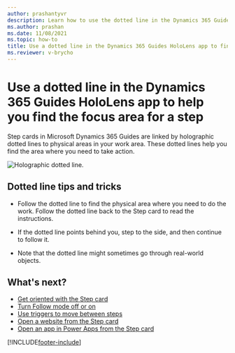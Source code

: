 ```yaml
---
author: prashantyvr
description: Learn how to use the dotted line in the Dynamics 365 Guides HoloLens app to find the focus area for a step
ms.author: prashan
ms.date: 11/08/2021
ms.topic: how-to
title: Use a dotted line in the Dynamics 365 Guides HoloLens app to find the focus area for a step
ms.reviewer: v-brycho
---
```


# Use a dotted line in the Dynamics 365 Guides HoloLens app to help you find the focus area for a step

Step cards in Microsoft Dynamics 365 Guides are linked by holographic dotted lines to physical areas in your work area. These dotted lines help you find the area where you need to take action.

![Holographic dotted line.](media/dotted-line.jpg "Holographic dotted line")

## Dotted line tips and tricks

- Follow the dotted line to find the physical area where you need to do the work. Follow the dotted line back to the Step card to read the instructions.

- If the dotted line points behind you, step to the side, and then continue to follow it.

- Note that the dotted line might sometimes go through real-world objects.

## What's next?

- [Get oriented with the Step card](operator-step-card-orientation.md)
- [Turn Follow mode off or on](operator-follow-mode.md)
- [Use triggers to move between steps](operator-trigger.md)
- [Open a website from the Step card](operator-website-link.md)
- [Open an app in Power Apps from the Step card](operator-powerapps-link.md)


[!INCLUDE[footer-include](../includes/footer-banner.md)]
